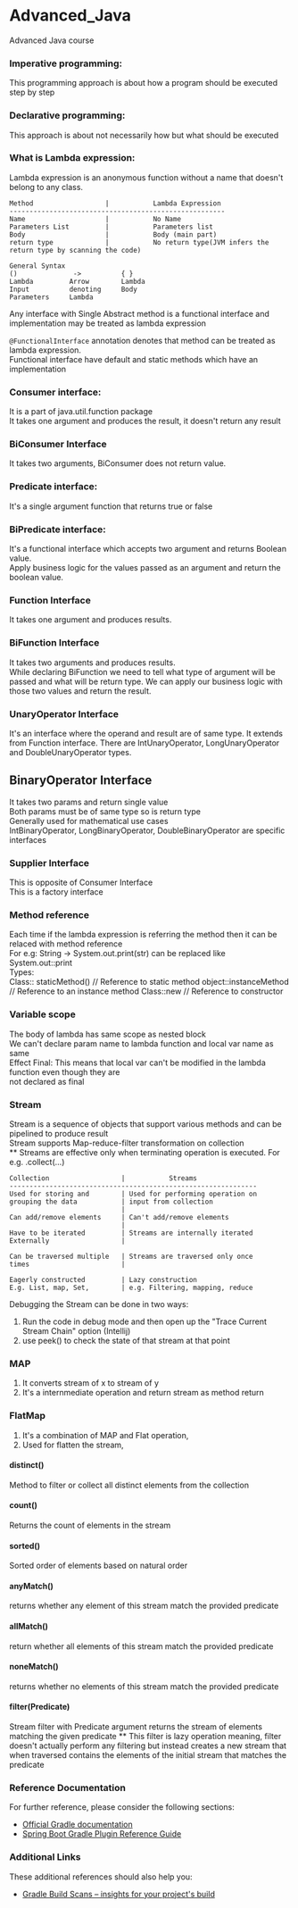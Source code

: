 # Advanced_Java
Advanced Java course

### Imperative programming:  
This programming approach is about how a program should be executed step by step

### Declarative programming:  
This approach is about not necessarily how but what should be executed

### What is Lambda expression:
Lambda expression is an anonymous function without a name that doesn't belong to any class.

    Method                  |           Lambda Expression
    ------------------------------------------------------
    Name                    |           No Name
    Parameters List         |           Parameters list
    Body                    |           Body (main part)
    return type             |           No return type(JVM infers the return type by scanning the code)               
    
    General Syntax
    ()              ->          { }
    Lambda         Arrow        Lambda 
    Input          denoting     Body
    Parameters     Lambda

Any interface with Single Abstract method is a functional interface and implementation may be treated as lambda expression

```@FunctionalInterface``` annotation denotes that method can be treated as lambda expression.  
Functional interface have default and static methods which have an implementation  

### Consumer interface: 
It is a part of java.util.function package  
It takes one argument and produces the result, it doesn't return any result  

### BiConsumer Interface
It takes two arguments, BiConsumer does not return value. 

### Predicate interface:  
It's a single argument function that returns true or false

### BiPredicate interface:  
It's a functional interface which accepts two argument and returns Boolean value.  
Apply business logic for the values passed as an argument and return the boolean value.

### Function Interface
It takes one argument and produces results.

### BiFunction Interface
It takes two arguments and produces results.  
While declaring BiFunction we need to tell what type of argument will be passed and what will be 
return type. We can apply our business logic with those two values and return the result.

### UnaryOperator Interface
It's an interface where the operand and result are of same type. It extends from Function interface.
There are IntUnaryOperator, LongUnaryOperator and DoubleUnaryOperator types.

## BinaryOperator Interface
It takes two params and return single value  
Both params must be of same type so is return type  
Generally used for mathematical use cases  
IntBinaryOperator, LongBinaryOperator, DoubleBinaryOperator are specific interfaces  

### Supplier Interface
This is opposite of Consumer Interface  
This is a factory interface  

### Method reference
Each time if the lambda expression is referring the method then it can be relaced with method reference  
For e.g: String -> System.out.print(str) can be replaced like System.out::print  
Types:  
Class:: staticMethod() // Reference to static method
object::instanceMethod // Reference to an instance method
Class::new // Reference to constructor

### Variable scope
The body of lambda has same scope as nested block  
We can't declare param name to lambda function and local var name as same  
Effect Final: This means that local var can't be modified in the lambda function even though they are   
not declared as final  

### Stream
Stream is a sequence of objects that support various methods and can be pipelined to produce result  
Stream supports Map-reduce-filter transformation on collection  
** Streams are effective only when terminating operation is executed. For e.g. .collect(...)  


    Collection                  |           Streams
    --------------------------------------------------------------
    Used for storing and        | Used for performing operation on 
    grouping the data           | input from collection
                                |
    Can add/remove elements     | Can't add/remove elements
                                |
    Have to be iterated         | Streams are internally iterated
    Externally                  |

    Can be traversed multiple   | Streams are traversed only once
    times                       |
    
    Eagerly constructed         | Lazy construction
    E.g. List, map, Set,        | e.g. Filtering, mapping, reduce

Debugging the Stream can be done in two ways:
1. Run the code in debug mode and then open up the "Trace Current Stream Chain" option (Intellij)  
2. use peek() to check the state of that stream at that point  

### MAP
1. It converts stream of x to stream of y  
2. It's a internmediate operation and return stream as method return  

### FlatMap  
1. It's a combination of MAP and Flat operation,
2. Used for flatten the stream,

#### distinct()
Method to filter or collect all distinct elements from the collection
#### count()
Returns the count of elements in the stream
#### sorted()
Sorted order of elements based on natural order
#### anyMatch()
returns whether any element of this stream match the provided predicate
#### allMatch()
return whether all elements of this stream match the provided predicate
#### noneMatch()
returns whether no elements of this stream match the provided predicate
#### filter(Predicate)
Stream filter with Predicate argument returns the stream of elements matching the given predicate
** This filter is lazy operation meaning, filter doesn't actually perform any filtering 
but instead creates a new stream that when traversed contains the elements of the initial stream 
that matches the predicate  


### Reference Documentation
For further reference, please consider the following sections:

* [Official Gradle documentation](https://docs.gradle.org)
* [Spring Boot Gradle Plugin Reference Guide](https://docs.spring.io/spring-boot/docs/2.2.4.RELEASE/gradle-plugin/reference/html/)

### Additional Links
These additional references should also help you:

* [Gradle Build Scans – insights for your project's build](https://scans.gradle.com#gradle)